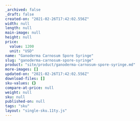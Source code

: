 ```yaml
---
_archived: false
_draft: false
created-on: "2021-02-26T17:42:02.556Z"
width: null
length: null
main-image: null
height: null
price:
  value: 1200
  unit: "USD"
name: "Ganoderma Carnosum Spore Syringe"
slug: "ganoderma-carnosum-spore-syringe"
product: "site/product/ganoderma-carnosum-spore-syringe.md"
more-images: []
updated-on: "2021-02-26T17:42:02.556Z"
download-files: []
sku-values: {}
compare-at-price: null
weight: null
sku: null
published-on: null
tags: "sku"
layout: "single-sku.11ty.js"
---
```



